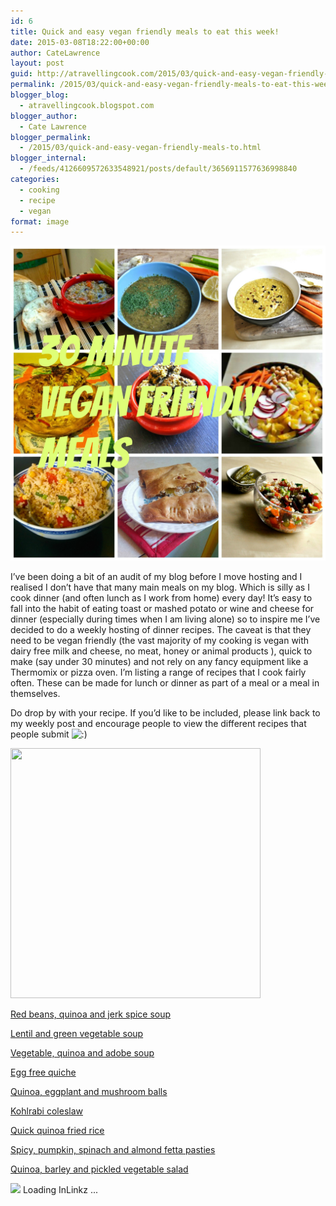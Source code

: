 ```yaml
---
id: 6
title: Quick and easy vegan friendly meals to eat this week!
date: 2015-03-08T18:22:00+00:00
author: CateLawrence
layout: post
guid: http://atravellingcook.com/2015/03/quick-and-easy-vegan-friendly-meals-to-eat-this-week.html
permalink: /2015/03/quick-and-easy-vegan-friendly-meals-to-eat-this-week.html
blogger_blog:
  - atravellingcook.blogspot.com
blogger_author:
  - Cate Lawrence
blogger_permalink:
  - /2015/03/quick-and-easy-vegan-friendly-meals-to.html
blogger_internal:
  - /feeds/4126609572633548921/posts/default/3656911577636998840
categories:
  - cooking
  - recipe
  - vegan
format: image
---
```


![30 Minute meals](../images/atc-migrate/2015/03/30min-meals1.jpg)


I&#8217;ve been doing a bit of an audit of my blog before I move hosting and I realised I don&#8217;t have that many main meals on my blog. Which is silly as I cook dinner (and often lunch as I work from home) every day! It&#8217;s easy to fall into the habit of eating toast or mashed potato or wine and cheese for dinner (especially during times when I am living alone) so to inspire me I&#8217;ve decided to do a weekly hosting of dinner recipes. The caveat is that they need to be vegan friendly (the vast majority of my cooking is vegan with dairy free milk and cheese, no meat, honey or animal products ), quick to make (say under 30 minutes) and not rely on any fancy equipment like a Thermomix or pizza oven. I&#8217;m listing a range of recipes that I cook fairly often. These can be made for lunch or dinner as part of a meal or a meal in themselves.

Do drop by with your recipe. If you&#8217;d like to be included, please link back to my weekly post and encourage people to view the different recipes that people submit <img src="http://atravellingcook.com/wp-includes/images/smilies/icon_smile.gif" alt=":)" class="wp-smiley" />




  <a  href="http://3.bp.blogspot.com/-YeiSqjYaT5U/VPyCerM8twI/AAAAAAAAKz8/1c8ZGE0OAcI/s1600/30min%2Bmeals.jpg"><img src="http://3.bp.blogspot.com/-YeiSqjYaT5U/VPyCerM8twI/AAAAAAAAKz8/1c8ZGE0OAcI/s1600/30min%2Bmeals.jpg" alt="" width="400" height="400" border="0" /></a>


[Red beans, quinoa and jerk spice soup](http://atravellingcook.com/2015/02/red-beans-quinoa-and-jerk-spice-soup.html)

[Lentil and green vegetable soup](http://atravellingcook.com/2015/01/lentil-and-green-vegetable-soup.html)

[Vegetable, quinoa and adobe soup](http://atravellingcook.com/2015/01/vegetable-quinoa-and-chilli-soup.html)

[Egg free quiche](http://atravellingcook.com/2014/04/egg-free-quiche.html "Egg free quiche")

[Quinoa, eggplant and mushroom balls](http://atravellingcook.com/2014/09/quinoa-eggplant-and-mushroom-balls.html "Quinoa eggplant and mushroom balls")

[Kohlrabi coleslaw](http://atravellingcook.com/2014/08/kohlrabi-coleslaw.html "Kohlrabi coleslaw")

[Quick quinoa fried rice](http://atravellingcook.com/2015/03/quick-quinoa-fried-rice.html "Quick quinoa fried rice")

[Spicy, pumpkin, spinach and almond fetta pasties](http://atravellingcook.com/2014/03/spicy-pumpkin-spinach-and-fetta-pasties.html "Spicy pumpkin, spinach and almond fetta pasties")

[Quinoa, barley and pickled vegetable salad](http://atravellingcook.com/2015/01/quinoa-barley-and-pickled-vegetable-salad.html "Quinoa, barley and pickled vegetable salad")

<!-- start InLinkz script. added by InLinkz_scripter plugin --><div class="InLinkzContainer" id="506334" pageSize=60 ><img src=http://cdn2.inlinkz.com/load.gif border=0>&nbsp;Loading InLinkz ...

<!-- inlinkz script end -->
